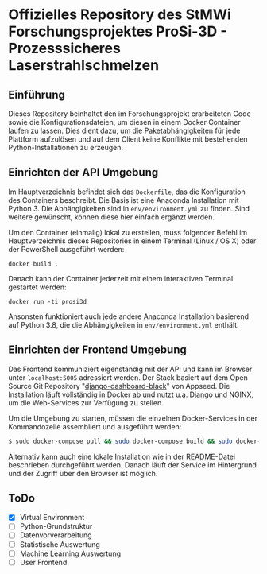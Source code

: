 # Offizielles Repository des StMWi Forschungsprojektes ProSi-3D - Prozesssicheres Laserstrahlschmelzen

## Einführung
Dieses Repository beinhaltet den im Forschungsprojekt erarbeiteten Code sowie die Konfigurationsdateien, um diesen in einem Docker Container laufen zu lassen. Dies dient dazu, um die Paketabhängigkeiten für jede Plattform aufzulösen und auf dem Client keine Konflikte mit bestehenden Python-Installationen zu erzeugen.

## Einrichten der API Umgebung
Im Hauptverzeichnis befindet sich das `Dockerfile`, das die Konfiguration des Containers beschreibt. Die Basis ist eine Anaconda Installation mit Python 3. Die Abhängigkeiten sind in `env/environment.yml` zu finden. Sind weitere gewünscht, können diese hier einfach ergänzt werden.

Um den Container (einmalig) lokal zu erstellen, muss folgender Befehl im Hauptverzeichnis dieses Repositories in einem Terminal (Linux / OS X) oder der PowerShell ausgeführt werden:

`docker build .`

Danach kann der Container jederzeit mit einem interaktiven Terminal gestartet werden:

`docker run -ti prosi3d`

Ansonsten funktioniert auch jede andere Anaconda Installation basierend auf Python 3.8, die die Abhängigkeiten in `env/environment.yml` enthält.

## Einrichten der Frontend Umgebung

Das Frontend kommuniziert eigenständig mit der API und kann im Browser unter `localhost:5005` adressiert werden. Der Stack basiert auf dem Open Source Git Repository "[django-dashboard-black](https://github.com/app-generator/django-dashboard-black)" von Appseed. Die Installation läuft vollständig in Docker ab und nutzt u.a. Django und NGINX, um die Web-Services zur Verfügung zu stellen.

Um die Umgebung zu starten, müssen die einzelnen Docker-Services in der Kommandozeile assembliert und ausgeführt werden:

```bash
$ sudo docker-compose pull && sudo docker-compose build && sudo docker-compose up -d
```

Alternativ kann auch eine lokale Installation wie in der [README-Datei](dashboard/README.md) beschrieben durchgeführt werden. Danach läuft der Service im Hintergrund und der Zugriff über den Browser ist möglich.

## ToDo

- [x] Virtual Environment
- [ ] Python-Grundstruktur
- [ ] Datenvorverarbeitung
- [ ] Statistische Auswertung
- [ ] Machine Learning Auswertung
- [ ] User Frontend
